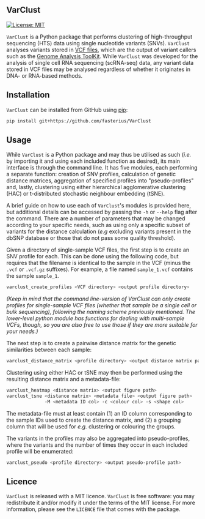 ## VarClust

[![License: MIT][1]][2]

`VarClust` is a Python package that performs clustering of high-throughput
sequencing (HTS) data using single nucleotide variants (SNVs). `VarClust`
analyses variants stored in [VCF files][3], which are the output of variant
callers such as the [Genome Analysis ToolKit][4]. While `VarClust` was
developed for the analysis of single cell RNA sequencing (scRNA-seq) data, any
variant data stored in VCF files may be analysed regardless of whether it
originates in DNA- or RNA-based methods.

## Installation

`VarClust` can be installed from GitHub using [pip][5]:

```bash
pip install git+https://github.com/fasterius/VarClust
```

## Usage

While `VarClust` is a Python package and may thus be utilised as such (*i.e.*
by importing it and using each included function as desired), its main
interface is through the command line. It has five modules, each performing a
separate function: creation of SNV profiles, calculation of genetic distance
matrices, aggregation of specified profiles into "pseudo-profiles" and, lastly,
clustering using either hierarchical agglomerative clustering (HAC) or
t-distributed stochastic neighbour embedding (tSNE).

A brief guide on how to use each of `VarClust`'s modules is provided here, but 
additional details can be accessed by passing the `-h` or `--help` flag after
the command. There are a number of parameters that may be changed according to
your specific needs, such as using only a specific subset of variants for the
distance calculation (*e.g* excluding variants present in the dbSNP database
or those that do not pass some quality threshold).

Given a directory of single-sample VCF files, the first step is to create an
SNV profile for each. This can be done using the following code, but requires
that the filename is identical to the sample in the VCF (minus the `.vcf` or
`.vcf.gz` suffixes). For example, a file named `sample_1.vcf` contains the
sample `sample_1`.

```bash
varclust_create_profiles <VCF directory> <output profile directory>
```

*(Keep in mind that the command line-version of VarClust can only create
profiles for single-sample VCF files (whether that sample be a single cell or
bulk sequencing), following the naming scheme previously mentioned. The
lower-level python module has functions for dealing with multi-sample VCFs,
though, so you are also free to use those if they are   more suitable for your
needs.)* 

The next step is to create a pairwise distance matrix for the genetic
similarities between each sample:

```bash
varclust_distance_matrix <profile directory> <output distance matrix path>
```

Clustering using either HAC or tSNE may then be performed using the resulting
distance matrix and a metadata-file:

```bash
varclust_heatmap <distance matrix> <output figure path>
varclust_tsne <distance matrix> <metadata file> <output figure path>
              -M <metadata ID col> -c <colour col> -s <shape col>
```

The metadata-file must at least contain (1) an ID column corresponding to the
sample IDs used to create the distance matrix, and (2) a grouping column that
will be used for *e.g.* clustering or colouring the groups.

The variants in the profiles may also be aggregated into pseudo-profiles, where
the variants and the number of times they occur in each included profile will
be enumerated:

```bash
varclust_pseudo <profile directory> <output pseudo-profile path>
```

## Licence

`VarClust` is released with a MIT licence. `VarClust` is free software: you may
redistribute it and/or modify it under the terms of the MIT license. For more
information, please see the `LICENCE` file that comes with the package.

[1]: https://img.shields.io/badge/License-MIT-blue.svg
[2]: https://opensource.org/licenses/MIT
[3]: http://www.internationalgenome.org/wiki/analysis/variant-call-format
[4]: https://software.broadinstitute.org/gatk/
[5]: https://pypi.org/project/pip/
